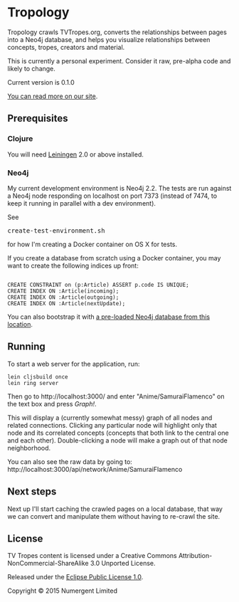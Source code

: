 # Tropology 

Tropology crawls TVTropes.org, converts the relationships between pages into a Neo4j database, and helps you visualize relationships between concepts, tropes, creators and material.

This is currently a personal experiment.  Consider it raw, pre-alpha code and likely to change.

Current version is 0.1.0

[You can read more on our site](http://numergent.com/tags/tropology/).


## Prerequisites

### Clojure

You will need [Leiningen][1] 2.0 or above installed.

[1]: https://github.com/technomancy/leiningen


### Neo4j

My current development environment is Neo4j 2.2.  The tests are run against a Neo4j node responding on localhost on port 7373 (instead of 7474, to keep it running in parallel with a dev environment).

See <pre>create-test-environment.sh</pre> for how I'm creating a Docker container on OS X for tests.

If you create a database from scratch using a Docker container, you may want to create the following indices up front:

<code> 
CREATE CONSTRAINT on (p:Article) ASSERT p.code IS UNIQUE; 
CREATE INDEX ON :Article(incoming);
CREATE INDEX ON :Article(outgoing);
CREATE INDEX ON :Article(nextUpdate);
</code>

You can also bootstrap it with [a pre-loaded Neo4j database from this location](https://mega.co.nz/#!w8J3QDjT!eJ4sgDUEyvHd0CL6wbQoQNuZFjq5u33EVPhx50nZVeg).

## Running

To start a web server for the application, run:

    lein cljsbuild once
    lein ring server

Then go to http://localhost:3000/ and enter "Anime/SamuraiFlamenco" on the text box and press *Graph!*.

This will display a (currently somewhat messy) graph of all nodes and related connections.  Clicking any particular node will highlight only that node and its correlated concepts (concepts that both link to the central one and each other).   Double-clicking a node will make a graph out of that node neighborhood.

You can also see the raw data by going to: http://localhost:3000/api/network/Anime/SamuraiFlamenco

## Next steps

Next up I'll start caching the crawled pages on a local database, that way we can convert and manipulate them without having to re-crawl the site.


## License

TV Tropes content is licensed under a Creative Commons Attribution-NonCommercial-ShareAlike 3.0 Unported License. 

Released under the [Eclipse Public License 1.0](https://tldrlegal.com/license/eclipse-public-license-1.0-(epl-1.0)).

Copyright © 2015 Numergent Limited

